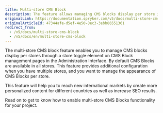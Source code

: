 ```yaml
---
title: Multi-store CMS Block
description: The feature allows managing CMS blocks display per store in the Back Office.
originalLink: https://documentation.spryker.com/v5/docs/multi-store-cms-block
originalArticleId: 47344afe-d5ef-4e50-8ec3-3ebb86551361
redirect_from:
  - /v5/docs/multi-store-cms-block
  - /v5/docs/en/multi-store-cms-block
---
```


The multi-store CMS block feature enables you to manage CMS blocks display per stores through a store toggle element on CMS Block management pages in the Administration Interface. By default CMS Blocks are available in all stores. This feature provides additional configuration when you have multiple stores, and you want to manage the appearance of CMS Blocks per store.

This feature will help you to reach new international markets by create more personalized content for different countries as well as increase SEO results.

Read on to get to know how to enable multi-store CMS Blocks functionality for your project.
